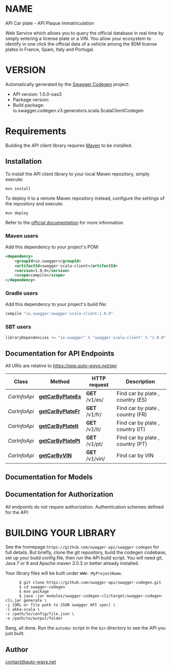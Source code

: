 # NAME

API Car plate - API Plaque immatriculation

Web Service which allows you to query the official database in real time by simply entering a license plate or a VIN. You allow your ecosystem to identify in one click the official data of a vehicle among the 80M license plates in France, Spain, Italy and Portugal.

# VERSION

Automatically generated by the [Swagger Codegen](https://github.com/swagger-api/swagger-codegen) project:

- API version: 1.0.0-oas3
- Package version: 
- Build package: io.swagger.codegen.v3.generators.scala.ScalaClientCodegen

# Requirements

Building the API client library requires [Maven](https://maven.apache.org/) to be installed.

## Installation

To install the API client library to your local Maven repository, simply execute:

```shell
mvn install
```

To deploy it to a remote Maven repository instead, configure the settings of the repository and execute:

```shell
mvn deploy
```

Refer to the [official documentation](https://maven.apache.org/plugins/maven-deploy-plugin/usage.html) for more information.

### Maven users

Add this dependency to your project's POM:

```xml
<dependency>
    <groupId>io.swagger</groupId>
    <artifactId>swagger-scala-client</artifactId>
    <version>1.0.0</version>
    <scope>compile</scope>
</dependency>
```

### Gradle users

Add this dependency to your project's build file:

```groovy
compile "io.swagger:swagger-scala-client:1.0.0"
```

### SBT users

```scala
libraryDependencies += "io.swagger" % "swagger-scala-client" % "1.0.0"
```

## Documentation for API Endpoints

All URIs are relative to *https://app.auto-ways.net/api*

Class | Method | HTTP request | Description
------------ | ------------- | ------------- | -------------
*CarInfoApi* | [**getCarByPlateEs**](CarInfoApi.md#getCarByPlateEs) | **GET** /v1/es/ | Find car by plate  , country  (ES)
*CarInfoApi* | [**getCarByPlateFr**](CarInfoApi.md#getCarByPlateFr) | **GET** /v1/fr/ | Find car by plate , country  (FR)
*CarInfoApi* | [**getCarByPlateIt**](CarInfoApi.md#getCarByPlateIt) | **GET** /v1/it/ | Find car by plate  , country  (IT)
*CarInfoApi* | [**getCarByPlatePt**](CarInfoApi.md#getCarByPlatePt) | **GET** /v1/pt/ | Find car by plate  , country  (PT)
*CarInfoApi* | [**getCarByVIN**](CarInfoApi.md#getCarByVIN) | **GET** /v1/vin/ | Find car by VIN

## Documentation for Models


## Documentation for Authorization

All endpoints do not require authorization.
Authentication schemes defined for the API:


# BUILDING YOUR LIBRARY

See the homepage `https://github.com/swagger-api/swagger-codegen` for full details.
But briefly, clone the git repository, build the codegen codebase, set up your build
config file, then run the API build script. You will need git, Java 7 or 8 and Apache
maven 3.0.3 or better already installed.

Your library files will be built under `WWW::MyProjectName`.

          $ git clone https://github.com/swagger-api/swagger-codegen.git
          $ cd swagger-codegen
          $ mvn package
          $ java -jar modules/swagger-codegen-cli/target/swagger-codegen-cli.jar generate \
    -i [URL or file path to JSON swagger API spec] \
    -l akka-scala \
    -c /path/to/config/file.json \
    -o /path/to/output/folder

Bang, all done. Run the `autodoc` script in the `bin` directory to see the API
you just built.

## Author

contact@auto-ways.net
